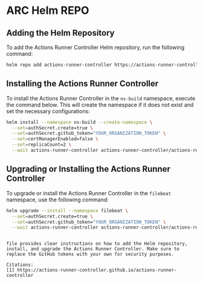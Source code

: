 
# ARC Helm REPO

## Adding the Helm Repository

To add the Actions Runner Controller Helm repository, run the following command:

```bash
helm repo add actions-runner-controller https://actions-runner-controller.github.io/actions-runner-controller
```

## Installing the Actions Runner Controller

To install the Actions Runner Controller in the `ns-build` namespace, execute the command below. This will create the namespace if it does not exist and set the necessary configurations:

```bash
helm install --namespace ns-build --create-namespace \
  --set=authSecret.create=true \
  --set=authSecret.github_token="YOUR_ORGANIZATION_TOKEN" \
  --set=certManagerEnabled=false \
  --set=replicaCount=2 \
  --wait actions-runner-controller actions-runner-controller/actions-runner-controller
```

## Upgrading or Installing the Actions Runner Controller

To upgrade or install the Actions Runner Controller in the `filebeat` namespace, use the following command:

```bash
helm upgrade --install --namespace filebeat \
  --set=authSecret.create=true \
  --set=authSecret.github_token="YOUR_ORGANIZATION_TOKEN" \
  --wait actions-runner-controller actions-runner-controller/actions-runner-controller
```
```

file provides clear instructions on how to add the Helm repository, install, and upgrade the Actions Runner Controller. Make sure to replace the GitHub tokens with your own for security purposes.

Citations:
[1] https://actions-runner-controller.github.io/actions-runner-controller
